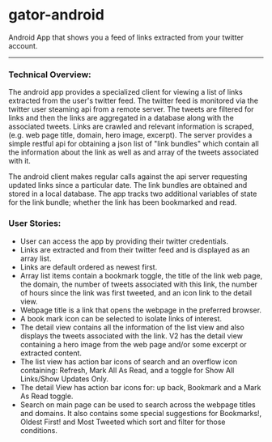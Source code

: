 # gator-android

Android App that shows you a feed of links extracted from your twitter account.

<hr>

### Technical Overview:
The android app provides a specialized client for viewing a list of links extracted from the user's twitter feed. The twitter feed is monitored via the twitter user steaming api from a remote server. The tweets are filtered for links and then the links are aggregated in a database along with the associated tweets. Links are crawled and relevant information is scraped, (e.g. web page title, domain, hero image, excerpt). The server provides a simple restful api for obtaining a json list of "link bundles" which contain all the information about the link as well as and array of the tweets associated with it.

The android client makes regular calls against the api server requesting updated links since a particular date. The link bundles are obtained and stored in a local database. The app tracks two additional variables of state for the link bundle; whether the link has been bookmarked and read.

### User Stories:
* User can access the app by providing their twitter credentials.
* Links are extracted and from their twitter feed and is displayed as an array list.
* Links are default ordered as newest first.
* Array list items contain a bookmark toggle, the title of the link web page, the domain, the number of tweets associated with this link, the number of hours since the link was first tweeted, and an icon link to the detail view.
* Webpage title is a link that opens the webpage in the preferred browser.
* A book mark icon can be selected to isolate links of interest.
* The detail view contains all the information of the list view and also displays the tweets associated with the link. V2 has the detail view containing a hero image from the web page and/or some excerpt or extracted content.
* The list view has action bar icons of search and an overflow icon containing: Refresh,  Mark All As Read, and a toggle for Show All Links/Show Updates Only.
* The detail View has action bar icons for: up back, Bookmark and a Mark As Read toggle.   
* Search on main page can be used to search across the webpage titles and domains. It also contains some special suggestions for Bookmarks!, Oldest First! and Most Tweeted which sort and filter for those conditions.


